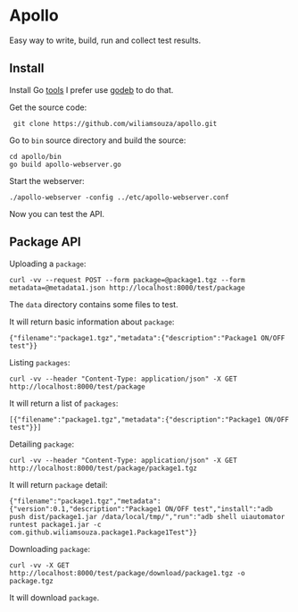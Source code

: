 Apollo
======

Easy way to write, build, run and collect test results.

Install
-------

Install Go [tools](http://golang.org/doc/install#install) I prefer use
[godeb](http://blog.labix.org/2013/06/15/in-flight-deb-packages-of-go) to do that.

Get the source code:

     git clone https://github.com/wiliamsouza/apollo.git

Go to `bin` source directory and build the source:

    cd apollo/bin
    go build apollo-webserver.go

Start the webserver:

    ./apollo-webserver -config ../etc/apollo-webserver.conf

Now you can test the API.

Package API
-----------

Uploading a `package`:

    curl -vv --request POST --form package=@package1.tgz --form metadata=@metadata1.json http://localhost:8000/test/package

The `data` directory contains some files to test.

It will return basic information about `package`:

    {"filename":"package1.tgz","metadata":{"description":"Package1 ON/OFF test"}}

Listing `packages`:


    curl -vv --header "Content-Type: application/json" -X GET http://localhost:8000/test/package

It will return a list of `packages`:

    [{"filename":"package1.tgz","metadata":{"description":"Package1 ON/OFF test"}}]

Detailing `package`:

    curl -vv --header "Content-Type: application/json" -X GET http://localhost:8000/test/package/package1.tgz

It will return `package` detail:

    {"filename":"package1.tgz","metadata":{"version":0.1,"description":"Package1 ON/OFF test","install":"adb push dist/package1.jar /data/local/tmp/","run":"adb shell uiautomator runtest package1.jar -c com.github.wiliamsouza.package1.Package1Test"}}

Downloading `package`:

    curl -vv -X GET http://localhost:8000/test/package/download/package1.tgz -o package.tgz

It will download `package`.
